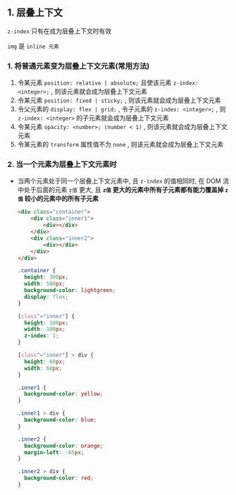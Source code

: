 ## 1. 层叠上下文

`z-index` 只有在成为层叠上下文时有效

`img` 是 `inline 元素`

### 1. 将普通元素变为层叠上下文元素(常用方法)

1. 令某元素 `position: relative | absolute;` 且使该元素 `z-index: <integer>;` , 则该元素就会成为层叠上下文元素
2. 令某元素 `position: fixed | sticky;` , 则该元素就会成为层叠上下文元素
3. 令父元素的 `display: flex | grid;` , 令子元素的 `z-index: <integer>;` , 则 `z-index: <integer>` 的子元素就会成为层叠上下文元素
4. 令某元素 `opacity: <number>; (number < 1)` , 则该元素就会成为层叠上下文元素
5. 令某元素的 `transform` 属性值不为 `none` , 则该元素就会成为层叠上下文元素

### 2. 当一个元素为层叠上下文元素时



+ 当两个元素处于同一个层叠上下文元素中, 且 `z-index` 的值相同时, 在 DOM 流中处于后面的元素 `z值` 更大, 且 **`z值` 更大的元素中所有子元素都有能力覆盖掉 `z值` 较小的元素中的所有子元素**

  ```html
  <div class="container">
      <div class="inner1">
          <div></div>
      </div>
      <div class="inner2">
          <div></div>
      </div>
  </div>
  ```

  ```css
  .container {
    height: 300px;
    width: 500px;
    background-color: lightgreen;
    display: flex;
  }
  
  [class^="inner"] {
    height: 100px;
    width: 100px;
    z-index: 1;
  }
  
  [class^="inner"] > div {
    height: 60px;
    width: 60px;
  }
  
  .inner1 {
    background-color: yellow;
  }
  
  .inner1 > div {
    background-color: blue;
  }
  
  .inner2 {
    background-color: orange;
    margin-left: -65px;
  }
  
  .inner2 > div {
    background-color: red;
  }
  ```

  
